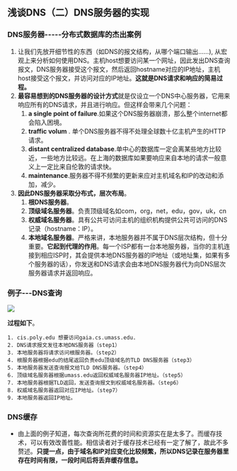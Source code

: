 ## 浅谈DNS（二）DNS服务器的实现



### DNS服务器-----分布式数据库的杰出案例

1. 让我们先放开细节性的东西（如DNS的报文结构，从哪个端口输出......), 从宏观上来分析如何使用DNS。主机host想要访问某一个网址，因此发出DNS查询报文，DNS服务器接受这个报文，然后返回hostname对应的IP地址，主机host接受这个报文，并访问对应的IP地址。**这就是DNS请求和响应的简易过程。**
2. **最容易想到的DNS服务器的设计方式**就是仅设立一个DNS中心服务器，它用来响应所有的DNS请求，并且进行响应。但这样会带来几个问题：
   1. **a single point of failure**.如果这个DNS服务器崩溃，那么整个internet都会陷入困境。
   2. **traffic volum** . 单个DNS服务器不得不处理全球数十亿主机产生的HTTP请求。
   3. **distant centralized database**.单中心的数据库一定会离某些地方比较近，一些地方比较远。在上海的数据库如果要响应来自本地的请求一般意义上一定比来自伦敦的请求快。
   4. **maintenance**.服务器不得不频繁的更新来应对主机域名和IP的改动和添加，减少。
3. **因此DNS服务器采取分布式，层次布局**。
   1. **根DNS服务器**。
   2. **顶级域名服务器**。负责顶级域名如com，org，net，edu，gov，uk，cn
   3. **权威域名服务器**。具有公共可访问主机的组织机构提供公共可访问的DNS记录（hostname：IP）。
   4. **本地域名服务器**。严格来讲，本地服务器并不属于DNS层次结构，但十分重要。**它起到代理的作用**。每一个ISP都有一台本地服务器，当你的主机连接到相应ISP时，其会提供本地DNS服务器的IP地址（或地址集，如果有多个服务器的话），你发送和DNS请求会由本地DNS服务器代为向DNS层次服务器请求并返回响应。

### 例子---DNS查询

![](C:\Users\15052\Desktop\DNS.jpg)

**过程如下**。

	1. cis.poly.edu 想要访问gaia.cs.umass.edu.
 	2. DNS请求报文发往本地DNS服务器（step1）
 	3. 本地服务器将请求访问根服务器。（step2）
 	4. 根服务器根据edu的结尾返回负责edu顶级域名的TLD DNS服务器（step3）
 	5. 本地服务器发送查询报文给TLD DNS服务器。（step4）
 	6. 顶级域名服务器根据umass.edu返回权威域名服务器IP地址。（step5）
 	7. 本地服务器根据TLD返回，发送查询报文到权威域名服务器。（step6）
 	8. 权威域名服务器返回对应IP地址。（step7）
 	9. 本地服务器返回IP地址。

### DNS缓存

- 由上面的例子知道，每次查询所花费的时间和资源实在是太多了。而缓存技术，可以有效改善性能。相信读者对于缓存技术已经有一定了解了，故此不多赘述。**只提一点，由于域名和IP对应变化比较频繁，所以DNS记录在服务器里存在时间有限，一段时间后将丢弃缓存信息。**

